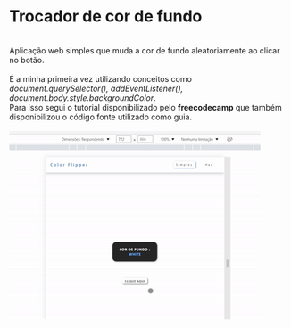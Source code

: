 <h1>Trocador de cor de fundo</h1><br/>
Aplicação web simples que muda a cor de fundo aleatoriamente ao clicar no botão.<br/><br/>
É a minha primeira vez utilizando conceitos como 
<em>document.querySelector(), addEventListener(),  document.body.style.backgroundColor</em>. <br/>
Para isso segui o tutorial disponibilizado pelo <strong>freecodecamp</strong> que também disponibilizou o código fonte utilizado como guia. <br/><br/>

<img src="to_readme/teste.gif">
